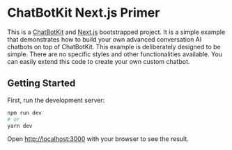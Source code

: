 # ChatBotKit Next.js Primer

This is a [ChatBotKit](https://chatbotkit.com) and [Next.js](https://nextjs.org/) bootstrapped project. It is a simple example that demonstrates how to build your own advanced conversation AI chatbots on top of ChatBotKit. This example is deliberately designed to be simple. There are no specific styles and other functionalities available. You can easily extend this code to create your own custom chatbot.

## Getting Started

First, run the development server:

```bash
npm run dev
# or
yarn dev
```

Open [http://localhost:3000](http://localhost:3000) with your browser to see the result.

